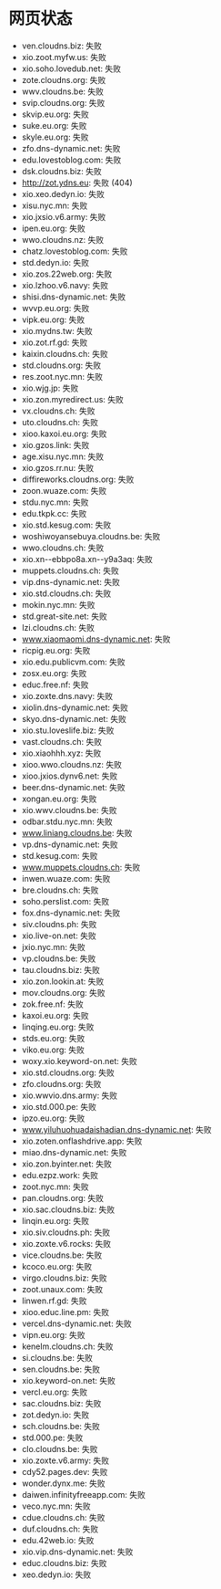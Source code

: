 # 网页状态
- ven.cloudns.biz: 失败
- xio.zoot.myfw.us: 失败
- xio.soho.lovedub.net: 失败
- zote.cloudns.org: 失败
- wwv.cloudns.be: 失败
- svip.cloudns.org: 失败
- skvip.eu.org: 失败
- suke.eu.org: 失败
- skyle.eu.org: 失败
- zfo.dns-dynamic.net: 失败
- edu.lovestoblog.com: 失败
- dsk.cloudns.biz: 失败
- http://zot.ydns.eu: 失败 (404)
- xio.xeo.dedyn.io: 失败
- xisu.nyc.mn: 失败
- xio.jxsio.v6.army: 失败
- ipen.eu.org: 失败
- wwo.cloudns.nz: 失败
- chatz.lovestoblog.com: 失败
- std.dedyn.io: 失败
- xio.zos.22web.org: 失败
- xio.lzhoo.v6.navy: 失败
- shisi.dns-dynamic.net: 失败
- wvvp.eu.org: 失败
- vipk.eu.org: 失败
- xio.mydns.tw: 失败
- xio.zot.rf.gd: 失败
- kaixin.cloudns.ch: 失败
- std.cloudns.org: 失败
- res.zoot.nyc.mn: 失败
- xio.wjg.jp: 失败
- xio.zon.myredirect.us: 失败
- vx.cloudns.ch: 失败
- uto.cloudns.ch: 失败
- xioo.kaxoi.eu.org: 失败
- xio.gzos.link: 失败
- age.xisu.nyc.mn: 失败
- xio.gzos.rr.nu: 失败
- diffireworks.cloudns.org: 失败
- zoon.wuaze.com: 失败
- stdu.nyc.mn: 失败
- edu.tkpk.cc: 失败
- xio.std.kesug.com: 失败
- woshiwoyansebuya.cloudns.be: 失败
- wwo.cloudns.ch: 失败
- xio.xn--ebbpo8a.xn--y9a3aq: 失败
- muppets.cloudns.ch: 失败
- vip.dns-dynamic.net: 失败
- xio.std.cloudns.ch: 失败
- mokin.nyc.mn: 失败
- std.great-site.net: 失败
- lzi.cloudns.ch: 失败
- www.xiaomaomi.dns-dynamic.net: 失败
- ricpig.eu.org: 失败
- xio.edu.publicvm.com: 失败
- zosx.eu.org: 失败
- educ.free.nf: 失败
- xio.zoxte.dns.navy: 失败
- xiolin.dns-dynamic.net: 失败
- skyo.dns-dynamic.net: 失败
- xio.stu.loveslife.biz: 失败
- vast.cloudns.ch: 失败
- xio.xiaohhh.xyz: 失败
- xioo.wwo.cloudns.nz: 失败
- xioo.jxios.dynv6.net: 失败
- beer.dns-dynamic.net: 失败
- xongan.eu.org: 失败
- xio.wwv.cloudns.be: 失败
- odbar.stdu.nyc.mn: 失败
- www.liniang.cloudns.be: 失败
- vp.dns-dynamic.net: 失败
- std.kesug.com: 失败
- www.muppets.cloudns.ch: 失败
- inwen.wuaze.com: 失败
- bre.cloudns.ch: 失败
- soho.perslist.com: 失败
- fox.dns-dynamic.net: 失败
- siv.cloudns.ph: 失败
- xio.live-on.net: 失败
- jxio.nyc.mn: 失败
- vp.cloudns.be: 失败
- tau.cloudns.biz: 失败
- xio.zon.lookin.at: 失败
- mov.cloudns.org: 失败
- zok.free.nf: 失败
- kaxoi.eu.org: 失败
- linqing.eu.org: 失败
- stds.eu.org: 失败
- viko.eu.org: 失败
- woxy.xio.keyword-on.net: 失败
- xio.std.cloudns.org: 失败
- zfo.cloudns.org: 失败
- xio.wwvio.dns.army: 失败
- xio.std.000.pe: 失败
- ipzo.eu.org: 失败
- www.yiluhuohuadaishadian.dns-dynamic.net: 失败
- xio.zoten.onflashdrive.app: 失败
- miao.dns-dynamic.net: 失败
- xio.zon.byinter.net: 失败
- edu.ezpz.work: 失败
- zoot.nyc.mn: 失败
- pan.cloudns.org: 失败
- xio.sac.cloudns.biz: 失败
- linqin.eu.org: 失败
- xio.siv.cloudns.ph: 失败
- xio.zoxte.v6.rocks: 失败
- vice.cloudns.be: 失败
- kcoco.eu.org: 失败
- virgo.cloudns.biz: 失败
- zoot.unaux.com: 失败
- linwen.rf.gd: 失败
- xioo.educ.line.pm: 失败
- vercel.dns-dynamic.net: 失败
- vipn.eu.org: 失败
- kenelm.cloudns.ch: 失败
- si.cloudns.be: 失败
- sen.cloudns.be: 失败
- xio.keyword-on.net: 失败
- vercl.eu.org: 失败
- sac.cloudns.biz: 失败
- zot.dedyn.io: 失败
- sch.cloudns.be: 失败
- std.000.pe: 失败
- clo.cloudns.be: 失败
- xio.zoxte.v6.army: 失败
- cdy52.pages.dev: 失败
- wonder.dynx.me: 失败
- daiwen.infinityfreeapp.com: 失败
- veco.nyc.mn: 失败
- cdue.cloudns.ch: 失败
- duf.cloudns.ch: 失败
- edu.42web.io: 失败
- xio.vip.dns-dynamic.net: 失败
- educ.cloudns.biz: 失败
- xeo.dedyn.io: 失败
